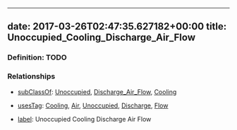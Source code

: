 
---
date: 2017-03-26T02:47:35.627182+00:00
title: Unoccupied_Cooling_Discharge_Air_Flow
---
### Definition: TODO

### Relationships

* [subClassOf](http://www.w3.org/2000/01/rdf-schema#subClassOf): [Unoccupied](https://brickschema.org/schema/1.0/Brick#Unoccupied), [Discharge_Air_Flow](https://brickschema.org/schema/1.0/Brick#Discharge_Air_Flow), [Cooling](https://brickschema.org/schema/1.0/Brick#Cooling)

* [usesTag](https://brickschema.org/schema/1.0/BrickFrame#usesTag): [Cooling](https://brickschema.org/schema/1.0/BrickTag#Cooling), [Air](https://brickschema.org/schema/1.0/BrickTag#Air), [Unoccupied](https://brickschema.org/schema/1.0/BrickTag#Unoccupied), [Discharge](https://brickschema.org/schema/1.0/BrickTag#Discharge), [Flow](https://brickschema.org/schema/1.0/BrickTag#Flow)

* [label](http://www.w3.org/2000/01/rdf-schema#label): Unoccupied Cooling Discharge Air Flow
